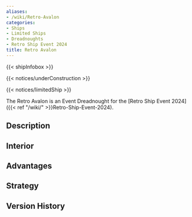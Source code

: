 ```yaml
---
aliases:
- /wiki/Retro-Avalon
categories:
- Ships
- Limited Ships
- Dreadnoughts
- Retro Ship Event 2024
title: Retro Avalon
---  
```


{{< shipInfobox >}}   

{{< notices/underConstruction >}}   

{{< notices/limitedShip >}} 

The Retro Avalon is an Event Dreadnought for the [Retro Ship Event 2024]({{< ref "/wiki/" >}}Retro-Ship-Event-2024). 

## Description

## Interior

## Advantages

## Strategy

## Version History
